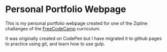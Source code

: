 # Personal Portfolio Webpage

This is my personal portfolio webpage created for one of the Zipline challanges of the [FreeCodeCamp](http://www.freecodecamp.com) curriculum.

It was originally created on CodePen but I have migrated it to github pages to practice using git, and learn how to use gulp.